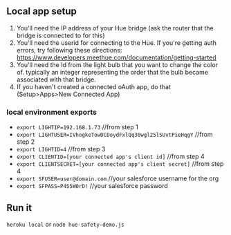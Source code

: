 ## Local app setup

1. You'll need the IP address of your Hue bridge (ask the router that the bridge is connected to for this)
2. You'll need the userid for connecting to the Hue.  If you're getting auth errors, try following these directions: https://www.developers.meethue.com/documentation/getting-started
3. You'll need the Id from the light bulb that you want to change the color of.  typically an integer representing the order that the bulb became associated with that bridge.
4. If you haven't created a connected oAuth app, do that (Setup>Apps>New Connected App)

### local environment exports

* `export LIGHTIP=192.168.1.73` //from step 1
* `export LIGHTUSER=IVhogkeTowDCDoydFxlQq30wgl25lSUvtPieHqgY` //from step 2
* `export LIGHTID=4` //from step 3
* `export CLIENTID=[your connected app's client id]` //from step 4
* `export CLIENTSECRET=[your connected app's client secret]` //from step 4
* `export SFUSER=user@domain.com` //your salesforce username for the org
* `export SFPASS=P455W0rD!` //your salesforce password

## Run it

`heroku local` or `node hue-safety-demo.js`
